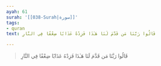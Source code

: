 ```yaml
---
ayah: 61
surah: '[[038-Surah|سورة]]'
tags:
- quran
text: قَالُوا رَبَّنَا مَن قَدَّمَ لَنَا هَـٰذَا فَزِدْهُ عَذَابًا ضِعْفًا فِي النَّارِ

---
```

> قَالُوا رَبَّنَا مَن قَدَّمَ لَنَا هَـٰذَا فَزِدْهُ عَذَابًا ضِعْفًا فِي النَّارِ
